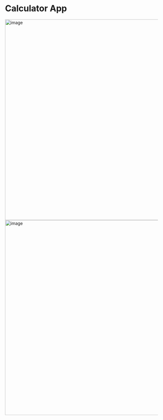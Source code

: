 # Calculator App

<img width="581" height="660" alt="image" src="https://github.com/user-attachments/assets/b02f5de1-b1d7-4cd3-a6fd-313400c7cb8e" />

<img width="556" height="641" alt="image" src="https://github.com/user-attachments/assets/7327622e-15fb-416e-ae4e-b6a24ad12a8a" />
